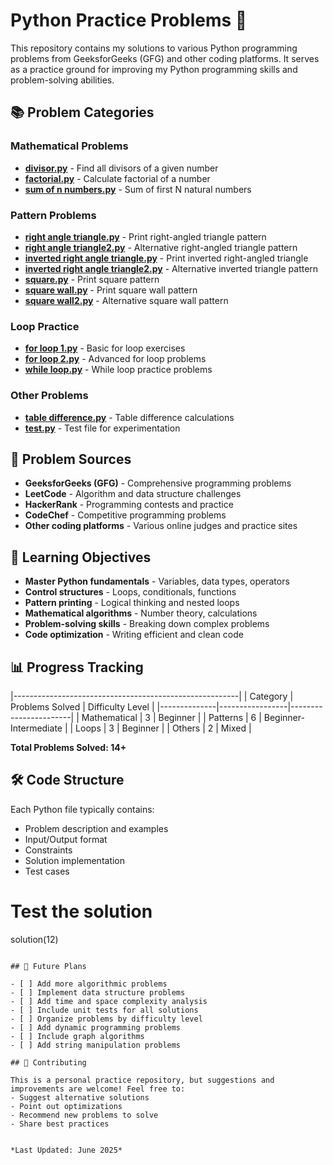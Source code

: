# Python Practice Problems 🐍

This repository contains my solutions to various Python programming problems from GeeksforGeeks (GFG) and other coding platforms. It serves as a practice ground for improving my Python programming skills and problem-solving abilities.

## 📚 Problem Categories

### Mathematical Problems
- **[divisor.py](divisor.py)** - Find all divisors of a given number
- **[factorial.py](factorial.py)** - Calculate factorial of a number
- **[sum of n numbers.py](sum%20of%20n%20numbers.py)** - Sum of first N natural numbers

### Pattern Problems
- **[right angle triangle.py](right%20angle%20triangle.py)** - Print right-angled triangle pattern
- **[right angle triangle2.py](right%20angle%20triangle2.py)** - Alternative right-angled triangle pattern
- **[inverted right angle triangle.py](inverted%20right%20angle%20triangle.py)** - Print inverted right-angled triangle
- **[inverted right angle triangle2.py](inverted%20right%20angle%20triangle2.py)** - Alternative inverted triangle pattern
- **[square.py](square.py)** - Print square pattern
- **[square wall.py](square%20wall.py)** - Print square wall pattern
- **[square wall2.py](square%20wall2.py)** - Alternative square wall pattern

### Loop Practice
- **[for loop 1.py](for%20loop%201.py)** - Basic for loop exercises
- **[for loop 2.py](for%20loop%202.py)** - Advanced for loop problems
- **[while loop.py](while%20loop.py)** - While loop practice problems

### Other Problems
- **[table difference.py](table%20difference.py)** - Table difference calculations
- **[test.py](test.py)** - Test file for experimentation

## 📖 Problem Sources

- **GeeksforGeeks (GFG)** - Comprehensive programming problems
- **LeetCode** - Algorithm and data structure challenges
- **HackerRank** - Programming contests and practice
- **CodeChef** - Competitive programming problems
- **Other coding platforms** - Various online judges and practice sites

## 🎯 Learning Objectives

- **Master Python fundamentals** - Variables, data types, operators
- **Control structures** - Loops, conditionals, functions
- **Pattern printing** - Logical thinking and nested loops
- **Mathematical algorithms** - Number theory, calculations
- **Problem-solving skills** - Breaking down complex problems
- **Code optimization** - Writing efficient and clean code

## 📊 Progress Tracking
|--------------------------------------------------------|
| Category     | Problems Solved |    Difficulty Level   |
|--------------|-----------------|-----------------------|
| Mathematical |              3  | Beginner              |
| Patterns     |              6  | Beginner-Intermediate |
| Loops        |              3  | Beginner              |
| Others       |              2  | Mixed                 |

**Total Problems Solved: 14+**

## 🛠️ Code Structure

Each Python file typically contains:
- Problem description and examples
- Input/Output format
- Constraints
- Solution implementation
- Test cases

# Test the solution
solution(12)
```

## 🔄 Future Plans

- [ ] Add more algorithmic problems
- [ ] Implement data structure problems
- [ ] Add time and space complexity analysis
- [ ] Include unit tests for all solutions
- [ ] Organize problems by difficulty level
- [ ] Add dynamic programming problems
- [ ] Include graph algorithms
- [ ] Add string manipulation problems

## 🤝 Contributing

This is a personal practice repository, but suggestions and improvements are welcome! Feel free to:
- Suggest alternative solutions
- Point out optimizations
- Recommend new problems to solve
- Share best practices


*Last Updated: June 2025*
